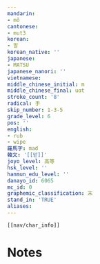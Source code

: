 ```yaml
---
mandarin:
- mǒ
cantonese:
- mut3
korean:
- 말
korean_native: ''
japanese:
- MATSU
japanese_nanori: ''
vietnamese:
middle_chinese_initial: m
middle_chinese_final: uɑt
stroke_count: '8'
radical: 手
skip_number: 1-3-5
grade_level: 6
pos: ''
english:
- rub
- wipe
羅馬字: mad
韓文: '[[맏]]'
joyo_level: 高等
hsk_level: ''
hanmun_edu_level: ''
danayo_id: 6065
mc_id: 0
graphemic_classification: 末
stand_in: 'TRUE'
aliases:
---
```

```meta-bind-embed
[[nav/char_info]]
```

# Notes
